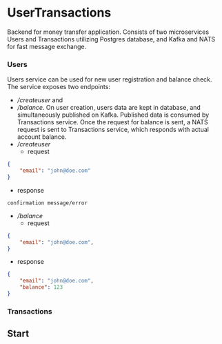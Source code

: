 # UserTransactions
Backend for money transfer application. Consists of two microservices Users and Transactions utilizing Postgres database, and Kafka and NATS for fast message exchange.
### Users
Users service can be used for new user registration and balance check. The service exposes two endpoints:
- _/createuser_ and
- _/balance_.
On user creation, users data are kept in database, and simultaneously published on Kafka. Published data is consumed by Transactions service.
Once the request for balance is sent, a NATS request is sent to Transactions service, which responds with actual account balance.
- _/createuser_
  - request
``` json
{
    "email": "john@doe.com"
}
```
  - response
```
confirmation message/error
```
- _/balance_
  - request
``` json
{
    "email": "john@doe.com",
}
```
  - response
``` json
{
    "email": "john@doe.com",
    "balance": 123
}
```

### Transactions
## Start

